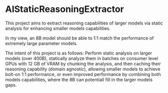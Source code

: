 # AIStaticReasoningExtractor
This project aims to extract reasoning capabilities of larger models via static analysis for enhancing smaller models capabilities.

In my view, an 8B model should be able to 1:1 match the performance of extremely large parameter models.

The intent of this project is as follows: Perform static analysis on larger models (over 400B), statically analyze them in batches on consumer level GPUs with 12 GB of VRAM by chunking the analysis, and then caching their reasoning capability (domain agnostic), allowing smaller models to achieve bolt-on 1:1 performance, or even improved performance by combining both models capabilities, where the 8B can potentiall fill in the larger models gaps.
